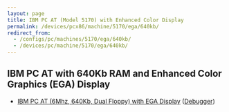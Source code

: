 ```yaml
---
layout: page
title: IBM PC AT (Model 5170) with Enhanced Color Display
permalink: /devices/pcx86/machine/5170/ega/640kb/
redirect_from:
  - /configs/pc/machines/5170/ega/640kb/
  - /devices/pc/machine/5170/ega/640kb/
---
```


IBM PC AT with 640Kb RAM and Enhanced Color Graphics (EGA) Display
---

* [IBM PC AT (6Mhz, 640Kb, Dual Floppy) with EGA Display](/devices/pcx86/machine/5170/ega/640kb/rev1/) ([Debugger](/devices/pcx86/machine/5170/ega/640kb/rev1/debugger/))
